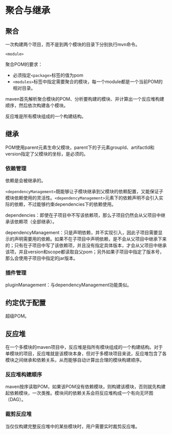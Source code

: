 # 聚合与继承

## 聚合

一次构建两个项目，而不是到两个模块的目录下分别执行mvn命令。

	<module>

聚合POM的要求：
- 必须指定`<package>`标签的值为pom
- `<modules>`标签中指定需要聚合的模块，每一个module都是一个当前POM的相对目录。

maven首先解析聚合模块的POM、分析要构建的模块、并计算出一个反应堆构建顺序，然后依次构建各个模块。

反应堆是所有模块组成的一个构建结构。

## 继承

POM使用parent元素生命父模块，parent下的子元素groupId、artifactId和version指定了父模块的坐标，是必须的。

### 依赖管理

依赖是会被继承的。

`<dependencyManagement>`既能够让子模块继承到父模块的依赖配置，又能保证子模块依赖使用的灵活性。`<dependencyManagement>`元素下的依赖声明不会引入实际的依赖，不过能够约束dependencies下的依赖使用。

dependencies：即使在子项目中不写该依赖项，那么子项目仍然会从父项目中继承该依赖项（全部继承）。

dependencyManagement：只是声明依赖，并不实现引入，因此子项目需要显示的声明需要用的依赖。如果不在子项目中声明依赖，是不会从父项目中继承下来的；只有在子项目中写了该依赖项，并且没有指定具体版本，才会从父项目中继承该项，并且version和scope都读取自父pom；另外如果子项目中指定了版本号，那么会使用子项目中指定的jar版本。

### 插件管理

pluginManagement：与dependencyManagement功能类似。

## 约定优于配置

超级POM。

## 反应堆

在一个多模块的maven项目中，反应堆是指所有模块组成的一个构建结构。对于单模块的项目，反应堆就是该模块本身，但对于多模块项目来说，反应堆包含了各模块之间继承和依赖关系，从而能够自动计算出合理的模块构建顺序。

### 反应堆构建顺序

maven按序读取POM，如果该POM没有依赖模块，则构建该模块，否则就先构建起依赖模块，一次类推。模块间的依赖关系会将反应堆构成一个有向无环图（DAG）。

### 裁剪反应堆

当仅仅构建完整反应堆中的某些模块时，用户需要实时裁剪反应堆。
